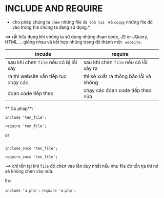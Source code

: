 
# INCLUDE AND REQUIRE

* cho phép chúng ta ` chèn ` những file `đã tồn tại ` và `coppy` những file đó vào trong file chúng ta đang sử dụng.*

==> rất hữu dụng khi chúng ta sử dụng những đoạn code, JS or JQuery, HTML,... giống nhau và kết hợp những trang đó thành một ` website`.

| incude|require|
|-------|-------|
|sau khi chèn `file` nếu có bị lỗi xảy| sau khi chèn `file` nếu có lỗi xảy ra
ra thì website vẫn tiếp tục chạy các|thì sẽ xuất ra thông báo lỗi và không
đoạn code tiếp theo|chạy các đoạn code tiếp theo nửa.|

** Cú pháp**: `
```
include 'ten_file';

require 'ten_file';

```

or

```

include_once 'ten_file';

require_once 'ten_file';

```

==> chỉ tồn tại khi  `file` đó chèn vào  lần duy nhất nếu như file đó tồn tịa thì nó sẽ không chèn vào nửa.

Ex: 

`include 'a.php';`
`require 'a.php';`
